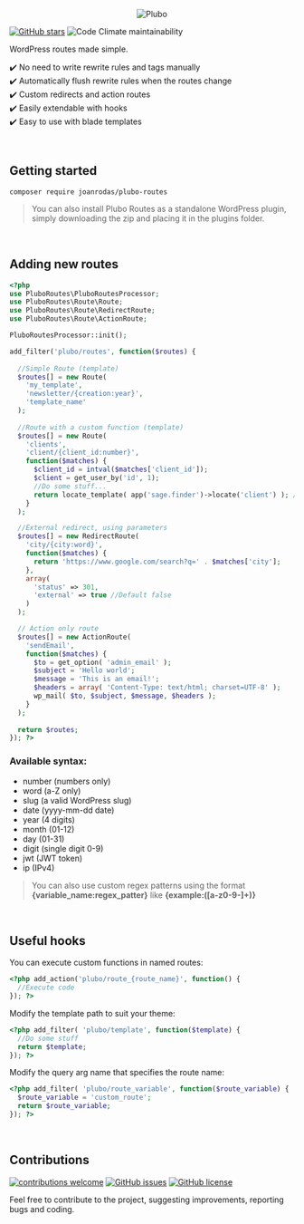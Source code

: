 <p align="center">
  <img src='https://raw.githubusercontent.com/joanrodas/plubo-docs/main/images/plubo.png' alt='Plubo' />
</p>

[![GitHub stars](https://img.shields.io/github/stars/joanrodas/plubo-routes?style=for-the-badge)](https://github.com/joanrodas/plubo-routes/stargazers)
![Code Climate maintainability](https://img.shields.io/codeclimate/maintainability-percentage/joanrodas/plubo-routes?style=for-the-badge)

WordPress routes made simple.


✔️  No need to write rewrite rules and tags manually\
✔️  Automatically flush rewrite rules when the routes change\
✔️  Custom redirects and action routes\
✔️  Easily extendable with hooks\
✔️  Easy to use with blade templates


<br/>

## Getting started

`composer require joanrodas/plubo-routes`

> You can also install Plubo Routes as a standalone WordPress plugin, simply downloading the zip and placing it in the plugins folder.

<br/>

## Adding new routes

```php
<?php
use PluboRoutes\PluboRoutesProcessor;
use PluboRoutes\Route\Route;
use PluboRoutes\Route\RedirectRoute;
use PluboRoutes\Route\ActionRoute;

PluboRoutesProcessor::init();

add_filter('plubo/routes', function($routes) {
  
  //Simple Route (template)
  $routes[] = new Route(
    'my_template',
    'newsletter/{creation:year}',
    'template_name'
  );
  
  //Route with a custom function (template)
  $routes[] = new Route(
    'clients',
    'client/{client_id:number}',
    function($matches) {
      $client_id = intval($matches['client_id']);
      $client = get_user_by('id', 1);
      //Do some stuff...
      return locate_template( app('sage.finder')->locate('client') ); //SAGE 10 example
    }
  );

  //External redirect, using parameters
  $routes[] = new RedirectRoute(
    'city/{city:word}',
    function($matches) {
      return 'https://www.google.com/search?q=' . $matches['city'];
    },
    array(
      'status' => 301,
      'external' => true //Default false
    )
  );

  // Action only route
  $routes[] = new ActionRoute(
    'sendEmail',
    function($matches) {
      $to = get_option( 'admin_email' );
      $subject = 'Hello world';
      $message = 'This is an email!';
      $headers = array( 'Content-Type: text/html; charset=UTF-8' );
      wp_mail( $to, $subject, $message, $headers );
    }
  );
  
  return $routes;
}); ?>
```

### Available syntax:
* number (numbers only)
* word (a-Z only)
* slug (a valid WordPress slug)
* date (yyyy-mm-dd date)
* year (4 digits)
* month (01-12)
* day (01-31)
* digit (single digit 0-9)
* jwt (JWT token)
* ip (IPv4)

> You can also use custom regex patterns using the format **{variable_name:regex_patter}** like **{example:([a-z0-9-]+)}**

<br/>

## Useful hooks

You can execute custom functions in named routes:

```php
<?php add_action('plubo/route_{route_name}', function() {
  //Execute code
}); ?>
```

Modify the template path to suit your theme:

```php
<?php add_filter( 'plubo/template', function($template) {
  //Do some stuff
  return $template;
}); ?>
```

Modify the query arg name that specifies the route name:

```php
<?php add_filter( 'plubo/route_variable', function($route_variable) {
  $route_variable = 'custom_route';
  return $route_variable;
}); ?>
```

<br>

## Contributions
[![contributions welcome](https://img.shields.io/badge/contributions-welcome-brightgreen.svg?style=for-the-badge)](https://github.com/joanrodas/plubo-routes/issues)
[![GitHub issues](https://img.shields.io/github/issues/joanrodas/plubo-routes?style=for-the-badge)](https://github.com/joanrodas/plubo-routes/issues)
[![GitHub license](https://img.shields.io/github/license/joanrodas/plubo-routes?style=for-the-badge)](https://github.com/joanrodas/plubo-routes/blob/main/LICENSE)


Feel free to contribute to the project, suggesting improvements, reporting bugs and coding.
